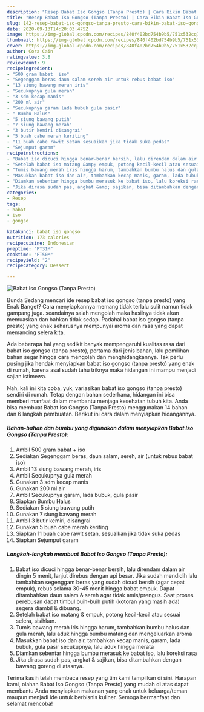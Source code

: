 ```yaml
---
description: "Resep Babat Iso Gongso (Tanpa Presto) | Cara Bikin Babat Iso Gongso (Tanpa Presto) Yang Mudah Dan Praktis"
title: "Resep Babat Iso Gongso (Tanpa Presto) | Cara Bikin Babat Iso Gongso (Tanpa Presto) Yang Mudah Dan Praktis"
slug: 142-resep-babat-iso-gongso-tanpa-presto-cara-bikin-babat-iso-gongso-tanpa-presto-yang-mudah-dan-praktis
date: 2020-09-13T14:20:03.475Z
image: https://img-global.cpcdn.com/recipes/840f402bd754b9b5/751x532cq70/babat-iso-gongso-tanpa-presto-foto-resep-utama.jpg
thumbnail: https://img-global.cpcdn.com/recipes/840f402bd754b9b5/751x532cq70/babat-iso-gongso-tanpa-presto-foto-resep-utama.jpg
cover: https://img-global.cpcdn.com/recipes/840f402bd754b9b5/751x532cq70/babat-iso-gongso-tanpa-presto-foto-resep-utama.jpg
author: Cora Cain
ratingvalue: 3.8
reviewcount: 9
recipeingredient:
- "500 gram babat  iso"
- "Segenggam beras daun salam sereh air untuk rebus babat iso"
- "13 siung bawang merah iris"
- "Secukupnya gula merah"
- "3 sdm kecap manis"
- "200 ml air"
- "Secukupnya garam lada bubuk gula pasir"
- " Bumbu Halus"
- "5 siung bawang putih"
- "7 siung bawang merah"
- "3 butir kemiri disangrai"
- "5 buah cabe merah keriting"
- "11 buah cabe rawit setan sesuaikan jika tidak suka pedas"
- "Sejumput garam"
recipeinstructions:
- "Babat iso dicuci hingga benar-benar bersih, lalu direndam dalam air dingin 5 menit, lanjut direbus dengan api besar. Jika sudah mendidih lalu tambahkan segenggam beras yang sudah dicuci bersih (agar cepat empuk), rebus selama 30-45 menit hingga babat empuk. Dapat ditambahkan daun salam &amp; sereh agar tidak amis/prengus. Saat proses perebusan dapat timbul buih-buih putih (kotoran yang masih ada) segera diambil &amp; dibuang."
- "Setelah babat iso matang &amp; empuk, potong kecil-kecil atau sesuai selera, sisihkan."
- "Tumis bawang merah iris hingga harum, tambahkan bumbu halus dan gula merah, lalu aduk hingga bumbu matang dan mengeluarkan aroma"
- "Masukkan babat iso dan air, tambahkan kecap manis, garam, lada bubuk, gula pasir secukupnya, lalu aduk hingga merata"
- "Diamkan sebentar hingga bumbu merasuk ke babat iso, lalu koreksi rasa"
- "Jika dirasa sudah pas, angkat &amp; sajikan, bisa ditambahkan dengan bawang goreng di atasnya."
categories:
- Resep
tags:
- babat
- iso
- gongso

katakunci: babat iso gongso 
nutrition: 173 calories
recipecuisine: Indonesian
preptime: "PT31M"
cooktime: "PT50M"
recipeyield: "2"
recipecategory: Dessert

---
```



![Babat Iso Gongso (Tanpa Presto)](https://img-global.cpcdn.com/recipes/840f402bd754b9b5/751x532cq70/babat-iso-gongso-tanpa-presto-foto-resep-utama.jpg)

Bunda Sedang mencari ide resep babat iso gongso (tanpa presto) yang Enak Banget? Cara menyiapkannya memang tidak terlalu sulit namun tidak gampang juga. seandainya salah mengolah maka hasilnya tidak akan memuaskan dan bahkan tidak sedap. Padahal babat iso gongso (tanpa presto) yang enak seharusnya mempunyai aroma dan rasa yang dapat memancing selera kita.



Ada beberapa hal yang sedikit banyak mempengaruhi kualitas rasa dari babat iso gongso (tanpa presto), pertama dari jenis bahan, lalu pemilihan bahan segar hingga cara mengolah dan menghidangkannya. Tak perlu pusing jika hendak menyiapkan babat iso gongso (tanpa presto) yang enak di rumah, karena asal sudah tahu triknya maka hidangan ini mampu menjadi sajian istimewa.


Nah, kali ini kita coba, yuk, variasikan babat iso gongso (tanpa presto) sendiri di rumah. Tetap dengan bahan sederhana, hidangan ini bisa memberi manfaat dalam membantu menjaga kesehatan tubuh kita. Anda bisa membuat Babat Iso Gongso (Tanpa Presto) menggunakan 14 bahan dan 6 langkah pembuatan. Berikut ini cara dalam menyiapkan hidangannya.

<!--inarticleads1-->

##### Bahan-bahan dan bumbu yang digunakan dalam menyiapkan Babat Iso Gongso (Tanpa Presto):

1. Ambil 500 gram babat + iso
1. Sediakan Segenggam beras, daun salam, sereh, air (untuk rebus babat iso)
1. Ambil 13 siung bawang merah, iris
1. Ambil Secukupnya gula merah
1. Gunakan 3 sdm kecap manis
1. Gunakan 200 ml air
1. Ambil Secukupnya garam, lada bubuk, gula pasir
1. Siapkan  Bumbu Halus
1. Sediakan 5 siung bawang putih
1. Gunakan 7 siung bawang merah
1. Ambil 3 butir kemiri, disangrai
1. Gunakan 5 buah cabe merah keriting
1. Siapkan 11 buah cabe rawit setan, sesuaikan jika tidak suka pedas
1. Siapkan Sejumput garam




<!--inarticleads2-->

##### Langkah-langkah membuat Babat Iso Gongso (Tanpa Presto):

1. Babat iso dicuci hingga benar-benar bersih, lalu direndam dalam air dingin 5 menit, lanjut direbus dengan api besar. Jika sudah mendidih lalu tambahkan segenggam beras yang sudah dicuci bersih (agar cepat empuk), rebus selama 30-45 menit hingga babat empuk. Dapat ditambahkan daun salam &amp; sereh agar tidak amis/prengus. Saat proses perebusan dapat timbul buih-buih putih (kotoran yang masih ada) segera diambil &amp; dibuang.
1. Setelah babat iso matang &amp; empuk, potong kecil-kecil atau sesuai selera, sisihkan.
1. Tumis bawang merah iris hingga harum, tambahkan bumbu halus dan gula merah, lalu aduk hingga bumbu matang dan mengeluarkan aroma
1. Masukkan babat iso dan air, tambahkan kecap manis, garam, lada bubuk, gula pasir secukupnya, lalu aduk hingga merata
1. Diamkan sebentar hingga bumbu merasuk ke babat iso, lalu koreksi rasa
1. Jika dirasa sudah pas, angkat &amp; sajikan, bisa ditambahkan dengan bawang goreng di atasnya.




Terima kasih telah membaca resep yang tim kami tampilkan di sini. Harapan kami, olahan Babat Iso Gongso (Tanpa Presto) yang mudah di atas dapat membantu Anda menyiapkan makanan yang enak untuk keluarga/teman maupun menjadi ide untuk berbisnis kuliner. Semoga bermanfaat dan selamat mencoba!
